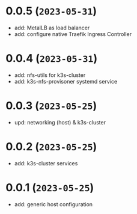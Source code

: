 # 0.0.5 (`2023-05-31`)
- add: MetalLB as load balancer
- add: configure native Traefik Ingress Controller

# 0.0.4 (`2023-05-31`)
- add: nfs-utils for k3s-cluster
- add: k3s-nfs-provisoner systemd service

# 0.0.3 (`2023-05-25`)
- upd: networking (host) & k3s-cluster

# 0.0.2 (`2023-05-25`)
- add: k3s-cluster services

# 0.0.1 (`2023-05-25`)
- add: generic host configuration
